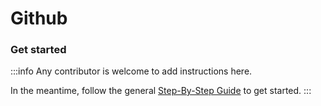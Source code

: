# Github

### Get started

:::info
Any contributor is welcome to add instructions here. 

In the meantime, follow the general [Step-By-Step Guide](../reference/guide.md) to get started. 
:::